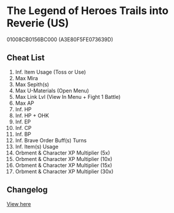 # The Legend of Heroes Trails into Reverie (US)
01008CB0156BC000 (A3E80F5FE073639D)

## Cheat List
1. Inf. Item Usage (Toss or Use)
1. Max Mira
1. Max Sepith(s)
1. Max U-Materials (Open Menu)
1. Max Link Lvl (View In Menu + Fight 1 Battle)
1. Max AP
1. Inf. HP
1. Inf. HP + OHK
1. Inf. EP
1. Inf. CP
1. Inf. BP
1. Inf. Brave Order Buff(s) Turns
1. Inf. Item(s) Usage
1. Orbment & Character XP Multiplier (5x)
1. Orbment & Character XP Multiplier (10x)
1. Orbment & Character XP Multiplier (15x)
1. Orbment & Character XP Multiplier (30x)

## Changelog
[View here](./CHANGELOG.md)
